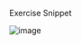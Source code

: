 Exercise Snippet

![image](https://user-images.githubusercontent.com/110332364/219028327-246d8d60-1716-4941-8fc7-e71bf9ac4ce6.png)
